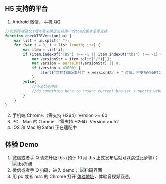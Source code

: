 ## H5 支持的平台
1. Android 微信、 手机 QQ
```javascript
//判断终端及tbs版本号来确定当前用户的tbs的版本是否支持
function checkTBSVersion(ua) {
    var list = ua.split(" ");
    for (var i = 0; i < list.length; i++) {
        var item = list[i];
        if (item.indexOf("TBS") !== -1 || item.indexOf("tbs") !== -1) {
            var versionStr = item.split("/")[1];
            var version = parseInt(versionStr) || 0;
            if (version < 43600) {
                alert("您的TBS版本号(" + versionStr + ")过低，不支持WebRTC，请升级!");
            }
        }else{
            //不是tbs内核
            //do something here to ensure current browser supports webrtc
        }
    }
}
```
2. 手机端 Chrome:（需支持 H264）Version >= 60
3. PC、Mac 的 Chrome:（需支持 H264）Version >= 52
4. iOS 和 Mac 的 Safari 正在适配中

## 体验 Demo
1. 微信或者手 Q 请先升级 tbs (预计 10 月 tbs 正式发布后就可以跳过此步骤)；
![tbs升级](http://docs-1253488539.picsh.myqcloud.com/tbs.png)
2. 微信或者手 Q 扫码，进入 demo；
![扫码界面](http://docs-1253488539.picsh.myqcloud.com/demo.png)
3. 用 pc 或者 mac 的 Chrome 打开 [体验地址](https://sxb.qcloud.com/quick/index.html)，体验音视频互通。
<!--

#### 主流浏览器对WebRTC的支持情况

​	![](http://docs-1253488539.cossh.myqcloud.com/iswebrtcreadyyet.png)

> PS: 目前Safari发布的preview版本也已集成WebRTC的部分能力

**腾讯云此次推出的WebRTC的解决方案，将涵盖 手机QQ、微信等大部分场景 **

![](http://docs-1253488539.picsh.myqcloud.com/wechatqq.png)
-->
